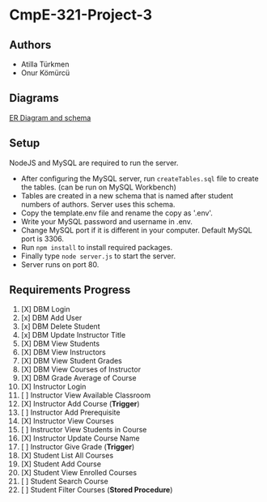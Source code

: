 # CmpE-321-Project-3

## Authors

- Atilla Türkmen
- Onur Kömürcü

## Diagrams

[ER Diagram and schema](https://lucid.app/lucidchart/f27aa4db-048f-4fcf-9c62-b2c53b1234fe/edit)

## Setup

NodeJS and MySQL are required to run the server.

- After configuring the MySQL server, run `createTables.sql` file to create the tables. (can be run on MySQL Workbench)
- Tables are created in a new schema that is named after student numbers of authors. Server uses this schema.
- Copy the template.env file and rename the copy as '.env'.
- Write your MySQL password and username in .env.
- Change MySQL port if it is different in your computer. Default MySQL port is 3306.
- Run `npm install` to install required packages.
- Finally type `node server.js` to start the server.
- Server runs on port 80.

## Requirements Progress

1. [X] DBM Login
2. [x] DBM Add User
3. [x] DBM Delete Student
4. [x] DBM Update Instructor Title
5. [X] DBM View Students
6. [X] DBM View Instructors
7. [X] DBM View Student Grades
8. [X] DBM View Courses of Instructor
9. [X] DBM Grade Average of Course
10. [X] Instructor Login 
11. [ ] Instructor View Available Classroom
12. [X] Instructor Add Course (**Trigger**)
13. [ ] Instructor Add Prerequisite
14. [X] Instructor View Courses
15. [ ] Instructor View Students in Course
16. [X] Instructor Update Course Name
17. [ ] Instructor Give Grade (**Trigger**)
18. [X] Student List All Courses
19. [X] Student Add Course
20. [X] Student View Enrolled Courses
21. [ ] Student Search Course
22. [ ] Student Filter Courses (**Stored Procedure**)

